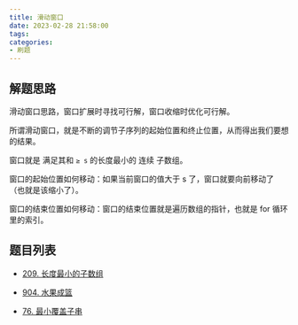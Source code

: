 ```yaml
---
title: 滑动窗口
date: 2023-02-28 21:58:00
tags:
categories:
- 刷题
---
```


## 解题思路
滑动窗口思路，窗口扩展时寻找可行解，窗口收缩时优化可行解。

所谓滑动窗口，就是不断的调节子序列的起始位置和终止位置，从而得出我们要想的结果。

窗口就是 满足其和 `≥ s` 的长度最小的 连续 子数组。

窗口的起始位置如何移动：如果当前窗口的值大于 s 了，窗口就要向前移动了（也就是该缩小了）。

窗口的结束位置如何移动：窗口的结束位置就是遍历数组的指针，也就是 for 循环里的索引。


## 题目列表
- [209. 长度最小的子数组](https://leetcode.cn/problems/minimum-size-subarray-sum/)

- [904. 水果成篮](https://leetcode.cn/problems/fruit-into-baskets/)

- [76. 最小覆盖子串](https://leetcode.cn/problems/minimum-window-substring/)